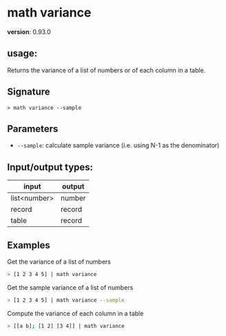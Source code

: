 # math variance

**version**: 0.93.0

## **usage**:

Returns the variance of a list of numbers or of each column in a table.

## Signature

`> math variance --sample`

## Parameters

- `--sample`: calculate sample variance (i.e. using N-1 as the denominator)

## Input/output types:

| input          | output |
| -------------- | ------ |
| list\<number\> | number |
| record         | record |
| table          | record |

## Examples

Get the variance of a list of numbers

```bash
> [1 2 3 4 5] | math variance
```

Get the sample variance of a list of numbers

```bash
> [1 2 3 4 5] | math variance --sample
```

Compute the variance of each column in a table

```bash
> [[a b]; [1 2] [3 4]] | math variance
```
